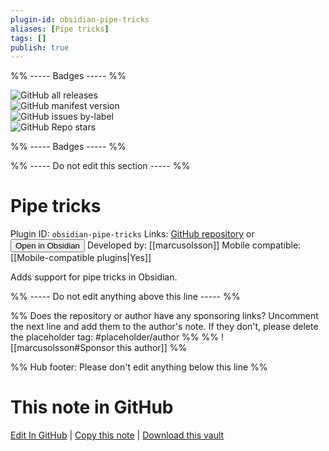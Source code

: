 ```yaml
---
plugin-id: obsidian-pipe-tricks
aliases: [Pipe tricks]
tags: []
publish: true
---
```


%% ----- Badges ----- %%

![GitHub all releases](https://img.shields.io/github/downloads/marcusolsson/obsidian-pipe-tricks/total?color=573E7A&logo=github&style=for-the-badge)  
![GitHub manifest version](https://img.shields.io/github/manifest-json/v/marcusolsson/obsidian-pipe-tricks?color=573E7A&logo=github&style=for-the-badge)  
![GitHub issues by-label](https://img.shields.io/github/issues/marcusolsson/obsidian-pipe-tricks/help%20wanted?color=573E7A&logo=github&style=for-the-badge)  
![GitHub Repo stars](https://img.shields.io/github/stars/marcusolsson/obsidian-pipe-tricks?color=573E7A&logo=github&style=for-the-badge)

%% ----- Badges ----- %%

%% ----- Do not edit this section ----- %%

# Pipe tricks

Plugin ID: `obsidian-pipe-tricks`
Links: [GitHub repository](https://github.com/marcusolsson/obsidian-pipe-tricks) or [<button id=HH>Open in Obsidian</button>](obsidian://show-plugin?id=obsidian-pipe-tricks)
Developed by: [[marcusolsson]]
Mobile compatible: [[Mobile-compatible plugins|Yes]]

Adds support for pipe tricks in Obsidian.

%% ----- Do not edit anything above this line ----- %%

%% Does the repository or author have any sponsoring links? Uncomment the next line and add them to the author's note. If they don't, please delete the placeholder tag: #placeholder/author %%
%% ![[marcusolsson#Sponsor this author]] %%

%% Hub footer: Please don't edit anything below this line %%

# This note in GitHub

<span class="git-footer">[Edit In GitHub](https://github.dev/obsidian-community/obsidian-hub/blob/main/02%20-%20Community%20Expansions/02.05%20All%20Community%20Expansions/Plugins/obsidian-pipe-tricks.md "git-hub-edit-note") | [Copy this note](https://raw.githubusercontent.com/obsidian-community/obsidian-hub/main/02%20-%20Community%20Expansions/02.05%20All%20Community%20Expansions/Plugins/obsidian-pipe-tricks.md "git-hub-copy-note") | [Download this vault](https://github.com/obsidian-community/obsidian-hub/archive/refs/heads/main.zip "git-hub-download-vault") </span>
